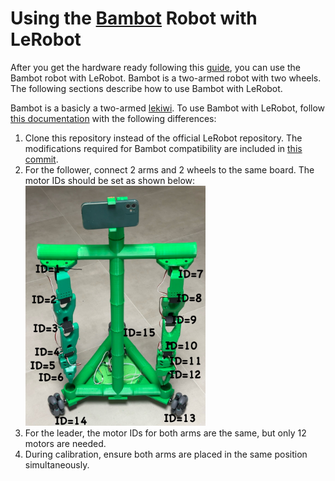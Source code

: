 # Using the [Bambot](https://github.com/timqian/bambot) Robot with LeRobot

After you get the hardware ready following this [guide](https://github.com/timqian/bambot/tree/main/hardware), you can use the Bambot robot with LeRobot. Bambot is a two-armed robot with two wheels. The following sections describe how to use Bambot with LeRobot.

Bambot is a basicly a two-armed [lekiwi](./examples/11_use_lekiwi.md). To use Bambot with LeRobot, follow [this documentation](./examples/11_use_lekiwi.md) with the following differences:

1. Clone this repository instead of the official LeRobot repository. The modifications required for Bambot compatibility are included in [this commit](https://github.com/timqian/lerobot-bambot/commit/52fba4e85fa29e29cdd83a64ac15791e710f792a).
2. For the follower, connect 2 arms and 2 wheels to the same board. The motor IDs should be set as shown below:
    <img src="./media/bambot/motor_ids.jpg" alt="Motor IDs for Bambot" title="Motor IDs for Bambot" width="60%">
3. For the leader, the motor IDs for both arms are the same, but only 12 motors are needed.
4. During calibration, ensure both arms are placed in the same position simultaneously.
